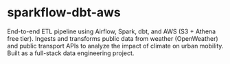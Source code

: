 # sparkflow-dbt-aws
End-to-end ETL pipeline using Airflow, Spark, dbt, and AWS (S3 + Athena free tier). Ingests and transforms public data from weather (OpenWeather) and public transport APIs to analyze the impact of climate on urban mobility. Built as a full-stack data engineering project.
